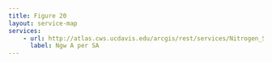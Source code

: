 ```yaml
---
title: Figure 20
layout: service-map
services: 
    - url: http://atlas.cws.ucdavis.edu/arcgis/rest/services/Nitrogen_Sources_and_Loading_to_Groundwater_TR2/Fig20_Simulated_grdwt_nitrate_loading_ScenarioA_SA/MapServer
      label: Ngw A per SA
---
```

 